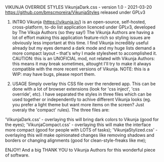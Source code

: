 VIKUNJA OVERRIDE STYLES
VikunjaDark.css - version 1.0 - 2021-03-20
https://github.com/bmscmoreira/VikunjaStyles
released under GPLv3

1. INTRO
Vikunja (https://vikunja.io/) is an open-source, self-hosted, cross-platform, to-do list application licenced under GPLv3, developed by The Vikuja Authors (so they say!)
The Vikunja Authors are having a lot of effort making this application feature-rich so styling issues are obviously less important at this time.
I find Vikunja incredibly useful already but my eyes demand a dark mode and my huge lists demand a more compact layout – that's why I made stylesheet to accomplished it.
CAUTION: this is an UNOFICIAL mod, not related with Vikunja Authors: this means it may break sometimes, altought I'll try to make it always compatible with the more recent versions of Vikunja.
NOTE: this is a WIP: may have bugs, please report them.

2. USAGE
Simply overlay this CSS file over the rendered app. This can be done with a lot of browser extensions (look for 'css inject', 'css override', etc).
I have separated the styles in three files which can be used together or independently to achive different Vikunja looks (eg. you prefer a light theme but want more items on the screen? Just overaly the 'compact' rules). The three files are:

'VikunjaDark.css' - overlaying this will bring dark colors to Vikunja (good for the eyes);
'VikunjaCompact.css' - overlaying this will make the interface more compact (good for people with LOTS of tasks);
'VikunjaStylized.css' - overlaying this will make opinionated changes like removing shadows and borders or changing alignments (good for clean-style-freaks like me);

ENJOY! And a big THANK YOU to Vikunja Authors for this wonderful piece of software.
